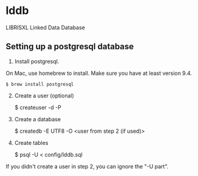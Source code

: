 # lddb
LIBRISXL Linked Data Database

## Setting up a postgresql database

1. Install postgresql.

On Mac, use homebrew to install. Make sure you have at least version 9.4.

    $ brew install postgresql

2. Create a user (optional)

    $ createuser -d -P <username> 

3. Create a database

    $ createdb -E UTF8  -O <user from step 2 (if used)> <databasename>

4. Create tables

    $ psql -U <username> <databasename> < config/lddb.sql

If you didn't create a user in step 2, you can ignore the "-U <username> part".


